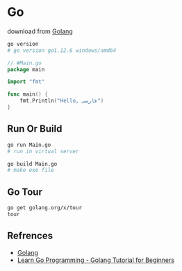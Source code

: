 # Go

download from [Golang](www.golang.org)

```sh
go version
# go version go1.12.6 windows/amd64
```

```go
// #Main.go
package main

import "fmt"

func main() {
    fmt.Println("Hello, فارسی")
}
```

## Run Or Build

```sh
go run Main.go
# run in virtual server
```

```sh
go build Main.go
# make exe file
```

## Go Tour

```sh
go get golang.org/x/tour
tour
```

## Refrences

* [Golang](www.golang.org)
* [Learn Go Programming - Golang Tutorial for Beginners](https://www.youtube.com/watch?v=YS4e4q9oBaU)
